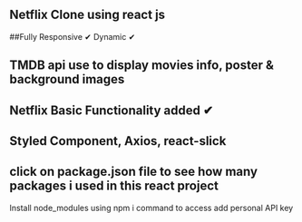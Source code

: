 ## Netflix Clone using react js
##Fully Responsive ✔ Dynamic ✔
## TMDB api use to display movies info, poster & background images
## Netflix Basic Functionality added ✔
## Styled Component, Axios, react-slick
## click on package.json file to see how many packages i used in this react project
Install node_modules using npm i command to access 
add personal API key
